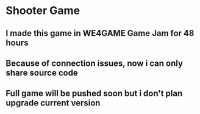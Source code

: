 # Shooter Game

## I made this game in WE4GAME Game Jam for 48 hours

## Because of connection issues, now i can only share source code

## Full game will be pushed soon but i don't plan upgrade current version
